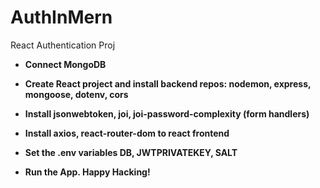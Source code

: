 # AuthInMern
React Authentication Proj


* **Connect MongoDB** 

* **Create React project and install backend repos: nodemon, express, mongoose, dotenv, cors** 

* **Install jsonwebtoken, joi, joi-password-complexity (form handlers)** 

* **Install axios, react-router-dom to react frontend**

* **Set the .env variables DB, JWTPRIVATEKEY, SALT**

* **Run the App. Happy Hacking!**
